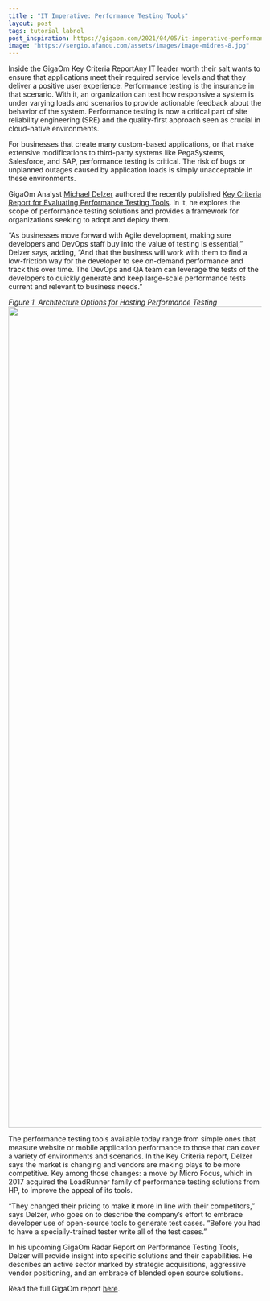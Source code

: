 ```yaml
---
title : "IT Imperative: Performance Testing Tools"
layout: post
tags: tutorial labnol
post_inspiration: https://gigaom.com/2021/04/05/it-imperative-performance-testing-tools/
image: "https://sergio.afanou.com/assets/images/image-midres-8.jpg"
---
```


<p>Inside the GigaOm Key Criteria ReportAny IT leader worth their salt wants to ensure that applications meet their required service levels and that they deliver a positive user experience. Performance testing is the insurance in that scenario. With it, an organization can test how responsive a system is under varying loads and scenarios to provide actionable feedback about the behavior of the system. Performance testing is now a critical part of site reliability engineering (SRE) and the quality-first approach seen as crucial in cloud-native environments.</p>
<p>For businesses that create many custom-based applications, or that make extensive modifications to third-party systems like PegaSystems, Salesforce, and SAP, performance testing is critical. The risk of bugs or unplanned outages caused by application loads is simply unacceptable in these environments.</p>
<p>GigaOm Analyst <a href="https://gigaom.com/analyst/delzer-michael/" target="_blank" rel="noopener">Michael Delzer</a> authored the recently published <a href="https://gigaom.com/report/key-criteria-for-evaluating-performance-testing-tools/" target="_blank" rel="noopener">Key Criteria Report for Evaluating Performance Testing Tools</a>. In it, he explores the scope of performance testing solutions and provides a framework for organizations seeking to adopt and deploy them.</p>
<p>“As businesses move forward with Agile development, making sure developers and DevOps staff buy into the value of testing is essential,” Delzer says, adding, “And that the business will work with them to find a low-friction way for the developer to see on-demand performance and track this over time. The DevOps and QA team can leverage the tests of the developers to quickly generate and keep large-scale performance tests current and relevant to business needs.”</p>
<p><em>Figure 1. Architecture Options for Hosting Performance Testing</em><br />
<img loading="lazy" class="aligncenter size-full wp-image-997844" src="https://storage.googleapis.com/stateless-gigaom-com/2021/03/f33b57fd-kce-performance-testing-tools_fig-4.png" alt="" width="1920" height="1631" /></p>
<p>The performance testing tools available today range from simple ones that measure website or mobile application performance to those that can cover a variety of environments and scenarios. In the Key Criteria report, Delzer says the market is changing and vendors are making plays to be more competitive. Key among those changes: a move by Micro Focus, which in 2017 acquired the LoadRunner family of performance testing solutions from HP, to improve the appeal of its tools.</p>
<p>“They changed their pricing to make it more in line with their competitors,” says Delzer, who goes on to describe the company’s effort to embrace developer use of open-source tools to generate test cases. “Before you had to have a specially-trained tester write all of the test cases.”</p>
<p>In his upcoming GigaOm Radar Report on Performance Testing Tools, Delzer will provide insight into specific solutions and their capabilities. He describes an active sector marked by strategic acquisitions, aggressive vendor positioning, and an embrace of blended open source solutions.</p>
<p>Read the full GigaOm report <a href="https://gigaom.com/report/key-criteria-for-evaluating-performance-testing-tools/" target="_blank" rel="noopener">here</a>.</p>

